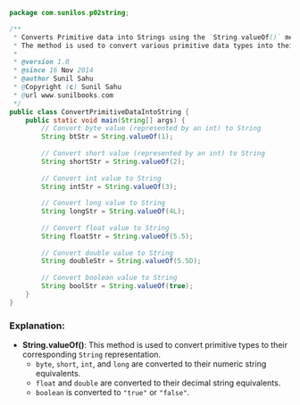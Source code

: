 ```java
package com.sunilos.p02string;

/**
 * Converts Primitive data into Strings using the `String.valueOf()` method.
 * The method is used to convert various primitive data types into their String representations.
 * 
 * @version 1.0
 * @since 16 Nov 2014
 * @author Sunil Sahu
 * @Copyright (c) Sunil Sahu
 * @url www.sunilbooks.com
 */
public class ConvertPrimitiveDataIntoString {
    public static void main(String[] args) {
        // Convert byte value (represented by an int) to String
        String btStr = String.valueOf(1); 
        
        // Convert short value (represented by an int) to String
        String shortStr = String.valueOf(2); 
        
        // Convert int value to String
        String intStr = String.valueOf(3); 
        
        // Convert long value to String
        String longStr = String.valueOf(4L); 
        
        // Convert float value to String
        String floatStr = String.valueOf(5.5); 
        
        // Convert double value to String
        String doubleStr = String.valueOf(5.5D); 
        
        // Convert boolean value to String
        String boolStr = String.valueOf(true); 
    }
}
```

### Explanation:
- **String.valueOf()**: This method is used to convert primitive types to their corresponding `String` representation.
  - `byte`, `short`, `int`, and `long` are converted to their numeric string equivalents.
  - `float` and `double` are converted to their decimal string equivalents.
  - `boolean` is converted to `"true"` or `"false"`.
